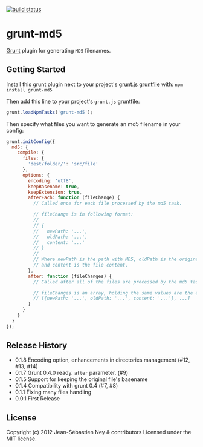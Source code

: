 [![build status](https://secure.travis-ci.org/jney/grunt-md5.png)](http://travis-ci.org/jney/grunt-md5)
# grunt-md5

[Grunt][grunt] plugin for generating `MD5` filenames.

## Getting Started

Install this grunt plugin next to your project's [grunt.js gruntfile][getting_started] with: `npm install grunt-md5`

Then add this line to your project's `grunt.js` gruntfile:

```javascript
grunt.loadNpmTasks('grunt-md5');
```

Then specify what files you want to generate an md5 filename in your config:

```javascript
grunt.initConfig({
  md5: {
    compile: {
      files: {
        'dest/folder/': 'src/file'
      },
      options: {
        encoding: 'utf8',
        keepBasename: true,
        keepExtension: true,
        afterEach: function (fileChange) {
          // Called once for each file processed by the md5 task.

          // fileChange is in following format:
          //
          // {
          //   newPath: '...',
          //   oldPath: '...',
          //   content: '...'
          // }
          //
          // Where newPath is the path with MD5, oldPath is the original path,
          // and content is the file content.
        },
        after: function (fileChanges) {
          // Called after all of the files are processed by the md5 task.

          // fileChanges is an array, holding the same values are the afterEach callback.
          // [{newPath: '...', oldPath: '...', content: '...'}, ...]
        }
      }
    }
  }
});
```

[grunt]: https://github.com/cowboy/grunt
[getting_started]: https://github.com/cowboy/grunt/blob/master/docs/getting_started.md

## Release History
* 0.1.8 Encoding option, enhancements in directories management (#12, #13, #14)
* 0.1.7 Grunt 0.4.0 ready. `after` parameter. (#9)
* 0.1.5 Support for keeping the original file's basename
* 0.1.4 Compatibility with grunt 0.4 (#7, #8)
* 0.1.1 Fixing many files handling
* 0.0.1 First Release

## License
Copyright (c) 2012 Jean-Sébastien Ney & contributors
Licensed under the MIT license.
